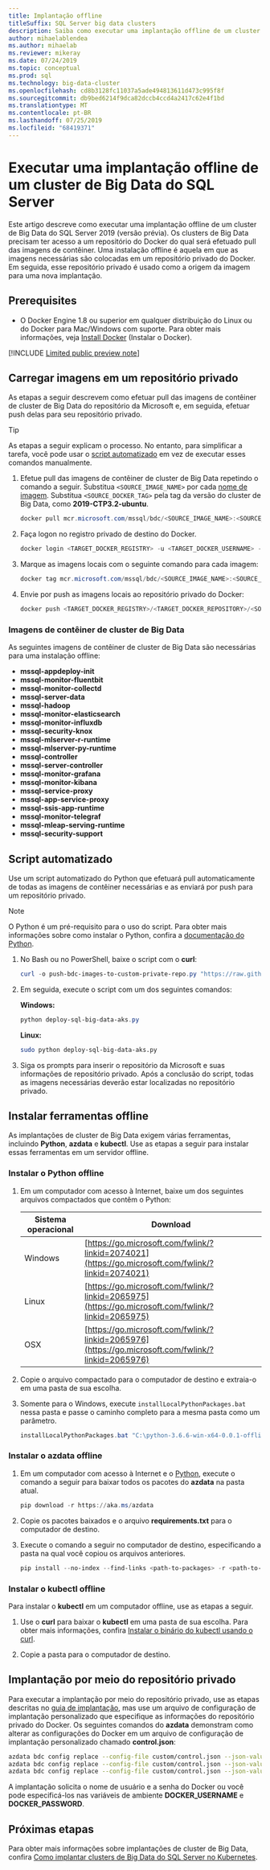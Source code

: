 ```yaml
---
title: Implantação offline
titleSuffix: SQL Server big data clusters
description: Saiba como executar uma implantação offline de um cluster de Big Data do SQL Server.
author: mihaelablendea
ms.author: mihaelab
ms.reviewer: mikeray
ms.date: 07/24/2019
ms.topic: conceptual
ms.prod: sql
ms.technology: big-data-cluster
ms.openlocfilehash: cd8b3128fc11037a5ade494813611d473c995f8f
ms.sourcegitcommit: db9bed6214f9dca82dccb4ccd4a2417c62e4f1bd
ms.translationtype: MT
ms.contentlocale: pt-BR
ms.lasthandoff: 07/25/2019
ms.locfileid: "68419371"
---
```

# <a name="perform-an-offline-deployment-of-a-sql-server-big-data-cluster"></a>Executar uma implantação offline de um cluster de Big Data do SQL Server

Este artigo descreve como executar uma implantação offline de um cluster de Big Data do SQL Server 2019 (versão prévia). Os clusters de Big Data precisam ter acesso a um repositório do Docker do qual será efetuado pull das imagens de contêiner. Uma instalação offline é aquela em que as imagens necessárias são colocadas em um repositório privado do Docker. Em seguida, esse repositório privado é usado como a origem da imagem para uma nova implantação.

## <a name="prerequisites"></a>Prerequisites

- O Docker Engine 1.8 ou superior em qualquer distribuição do Linux ou do Docker para Mac/Windows com suporte. Para obter mais informações, veja [Install Docker](https://docs.docker.com/engine/installation/) (Instalar o Docker).

[!INCLUDE [Limited public preview note](../includes/big-data-cluster-preview-note.md)]

## <a name="load-images-into-a-private-repository"></a>Carregar imagens em um repositório privado

As etapas a seguir descrevem como efetuar pull das imagens de contêiner de cluster de Big Data do repositório da Microsoft e, em seguida, efetuar push delas para seu repositório privado.

> [!TIP]
> As etapas a seguir explicam o processo. No entanto, para simplificar a tarefa, você pode usar o [script automatizado](#automated) em vez de executar esses comandos manualmente.

1. Efetue pull das imagens de contêiner de cluster de Big Data repetindo o comando a seguir. Substitua `<SOURCE_IMAGE_NAME>` por cada [nome de imagem](#images). Substitua `<SOURCE_DOCKER_TAG>` pela tag da versão do cluster de Big Data, como **2019-CTP3.2-ubuntu**.  

   ```PowerShell
   docker pull mcr.microsoft.com/mssql/bdc/<SOURCE_IMAGE_NAME>:<SOURCE_DOCKER_TAG>
   ```

1. Faça logon no registro privado de destino do Docker.

   ```PowerShell
   docker login <TARGET_DOCKER_REGISTRY> -u <TARGET_DOCKER_USERNAME> -p <TARGET_DOCKER_PASSWORD>
   ```

1. Marque as imagens locais com o seguinte comando para cada imagem:

   ```PowerShell
   docker tag mcr.microsoft.com/mssql/bdc/<SOURCE_IMAGE_NAME>:<SOURCE_DOCKER_TAG> <TARGET_DOCKER_REGISTRY>/<TARGET_DOCKER_REPOSITORY>/<SOURCE_IMAGE_NAME>:<TARGET_DOCKER_TAG>
   ```

1. Envie por push as imagens locais ao repositório privado do Docker:

   ```PowerShell
   docker push <TARGET_DOCKER_REGISTRY>/<TARGET_DOCKER_REPOSITORY>/<SOURCE_IMAGE_NAME>:<TARGET_DOCKER_TAG>
   ```

### <a id="images"></a> Imagens de contêiner de cluster de Big Data

As seguintes imagens de contêiner de cluster de Big Data são necessárias para uma instalação offline:

 - **mssql-appdeploy-init**
 - **mssql-monitor-fluentbit**
 - **mssql-monitor-collectd**
 - **mssql-server-data**
 - **mssql-hadoop**
 - **mssql-monitor-elasticsearch**
 - **mssql-monitor-influxdb**
 - **mssql-security-knox**
 - **mssql-mlserver-r-runtime**
 - **mssql-mlserver-py-runtime**
 - **mssql-controller**
 - **mssql-server-controller**
 - **mssql-monitor-grafana**
 - **mssql-monitor-kibana**
 - **mssql-service-proxy**
 - **mssql-app-service-proxy**
 - **mssql-ssis-app-runtime**
 - **mssql-monitor-telegraf**
 - **mssql-mleap-serving-runtime**
 - **mssql-security-support**

## <a id="automated"></a> Script automatizado

Use um script automatizado do Python que efetuará pull automaticamente de todas as imagens de contêiner necessárias e as enviará por push para um repositório privado.

> [!NOTE]
> O Python é um pré-requisito para o uso do script. Para obter mais informações sobre como instalar o Python, confira a [documentação do Python](https://wiki.python.org/moin/BeginnersGuide/Download).

1. No Bash ou no PowerShell, baixe o script com o **curl**:

   ```PowerShell
   curl -o push-bdc-images-to-custom-private-repo.py "https://raw.githubusercontent.com/Microsoft/sql-server-samples/master/samples/features/sql-big-data-cluster/deployment/offline/push-bdc-images-to-custom-private-repo.py"
   ```

1. Em seguida, execute o script com um dos seguintes comandos:

   **Windows:**

   ```PowerShell
   python deploy-sql-big-data-aks.py
   ```

   **Linux:**

   ```bash
   sudo python deploy-sql-big-data-aks.py
   ```

1. Siga os prompts para inserir o repositório da Microsoft e suas informações de repositório privado. Após a conclusão do script, todas as imagens necessárias deverão estar localizadas no repositório privado.

## <a name="install-tools-offline"></a>Instalar ferramentas offline

As implantações de cluster de Big Data exigem várias ferramentas, incluindo **Python**, **azdata** e **kubectl**. Use as etapas a seguir para instalar essas ferramentas em um servidor offline.

### <a id="python"></a> Instalar o Python offline

1. Em um computador com acesso à Internet, baixe um dos seguintes arquivos compactados que contêm o Python:

   | Sistema operacional | Download |
   |---|---|
   | Windows | [https://go.microsoft.com/fwlink/?linkid=2074021](https://go.microsoft.com/fwlink/?linkid=2074021) |
   | Linux   | [https://go.microsoft.com/fwlink/?linkid=2065975](https://go.microsoft.com/fwlink/?linkid=2065975) |
   | OSX     | [https://go.microsoft.com/fwlink/?linkid=2065976](https://go.microsoft.com/fwlink/?linkid=2065976) |

1. Copie o arquivo compactado para o computador de destino e extraia-o em uma pasta de sua escolha.

1. Somente para o Windows, execute `installLocalPythonPackages.bat` nessa pasta e passe o caminho completo para a mesma pasta como um parâmetro.

   ```PowerShell
   installLocalPythonPackages.bat "C:\python-3.6.6-win-x64-0.0.1-offline\0.0.1"
   ```

### <a id="azdata"></a> Instalar o azdata offline

1. Em um computador com acesso à Internet e o [Python](https://wiki.python.org/moin/BeginnersGuide/Download), execute o comando a seguir para baixar todos os pacotes do **azdata** na pasta atual.

   ```PowerShell
   pip download -r https://aka.ms/azdata
   ```

1. Copie os pacotes baixados e o arquivo **requirements.txt** para o computador de destino.

1. Execute o comando a seguir no computador de destino, especificando a pasta na qual você copiou os arquivos anteriores.

   ```PowerShell
   pip install --no-index --find-links <path-to-packages> -r <path-to-requirements.txt>
   ```

### <a id="kubectl"></a> Instalar o kubectl offline

Para instalar o **kubectl** em um computador offline, use as etapas a seguir.

1. Use o **curl** para baixar o **kubectl** em uma pasta de sua escolha. Para obter mais informações, confira [Instalar o binário do kubectl usando o curl](https://kubernetes.io/docs/tasks/tools/install-kubectl/#install-kubectl-binary-using-curl).

1. Copie a pasta para o computador de destino.

## <a name="deploy-from-private-repository"></a>Implantação por meio do repositório privado

Para executar a implantação por meio do repositório privado, use as etapas descritas no [guia de implantação](deployment-guidance.md), mas use um arquivo de configuração de implantação personalizado que especifique as informações do repositório privado do Docker. Os seguintes comandos do **azdata** demonstram como alterar as configurações do Docker em um arquivo de configuração de implantação personalizado chamado **control.json**:

```bash
azdata bdc config replace --config-file custom/control.json --json-values "$.spec.docker.repository=<your-docker-repository>"
azdata bdc config replace --config-file custom/control.json --json-values "$.spec.docker.registry=<your-docker-registry>"
azdata bdc config replace --config-file custom/control.json --json-values "$.spec.docker.imageTag=<your-docker-image-tag>"
```

A implantação solicita o nome de usuário e a senha do Docker ou você pode especificá-los nas variáveis de ambiente **DOCKER_USERNAME** e **DOCKER_PASSWORD**.

## <a name="next-steps"></a>Próximas etapas

Para obter mais informações sobre implantações de cluster de Big Data, confira [Como implantar clusters de Big Data do SQL Server no Kubernetes](deployment-guidance.md).
